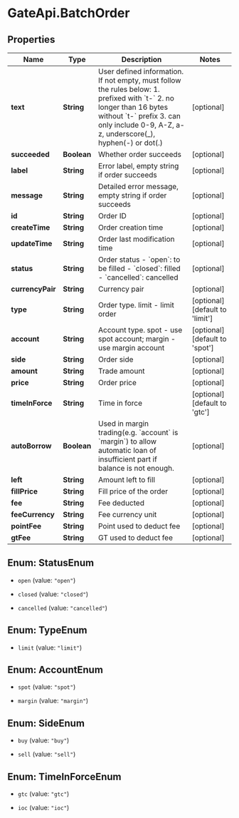 # GateApi.BatchOrder

## Properties
Name | Type | Description | Notes
------------ | ------------- | ------------- | -------------
**text** | **String** | User defined information. If not empty, must follow the rules below:  1. prefixed with &#x60;t-&#x60; 2. no longer than 16 bytes without &#x60;t-&#x60; prefix 3. can only include 0-9, A-Z, a-z, underscore(_), hyphen(-) or dot(.)  | [optional] 
**succeeded** | **Boolean** | Whether order succeeds | [optional] 
**label** | **String** | Error label, empty string if order succeeds | [optional] 
**message** | **String** | Detailed error message, empty string if order succeeds | [optional] 
**id** | **String** | Order ID | [optional] 
**createTime** | **String** | Order creation time | [optional] 
**updateTime** | **String** | Order last modification time | [optional] 
**status** | **String** | Order status  - &#x60;open&#x60;: to be filled - &#x60;closed&#x60;: filled - &#x60;cancelled&#x60;: cancelled | [optional] 
**currencyPair** | **String** | Currency pair | [optional] 
**type** | **String** | Order type. limit - limit order | [optional] [default to &#39;limit&#39;]
**account** | **String** | Account type. spot - use spot account; margin - use margin account | [optional] [default to &#39;spot&#39;]
**side** | **String** | Order side | [optional] 
**amount** | **String** | Trade amount | [optional] 
**price** | **String** | Order price | [optional] 
**timeInForce** | **String** | Time in force | [optional] [default to &#39;gtc&#39;]
**autoBorrow** | **Boolean** | Used in margin trading(e.g. &#x60;account&#x60; is &#x60;margin&#x60;) to allow automatic loan of insufficient part if balance is not enough. | [optional] 
**left** | **String** | Amount left to fill | [optional] 
**fillPrice** | **String** | Fill price of the order | [optional] 
**fee** | **String** | Fee deducted | [optional] 
**feeCurrency** | **String** | Fee currency unit | [optional] 
**pointFee** | **String** | Point used to deduct fee | [optional] 
**gtFee** | **String** | GT used to deduct fee | [optional] 


<a name="StatusEnum"></a>
## Enum: StatusEnum


* `open` (value: `"open"`)

* `closed` (value: `"closed"`)

* `cancelled` (value: `"cancelled"`)




<a name="TypeEnum"></a>
## Enum: TypeEnum


* `limit` (value: `"limit"`)




<a name="AccountEnum"></a>
## Enum: AccountEnum


* `spot` (value: `"spot"`)

* `margin` (value: `"margin"`)




<a name="SideEnum"></a>
## Enum: SideEnum


* `buy` (value: `"buy"`)

* `sell` (value: `"sell"`)




<a name="TimeInForceEnum"></a>
## Enum: TimeInForceEnum


* `gtc` (value: `"gtc"`)

* `ioc` (value: `"ioc"`)




